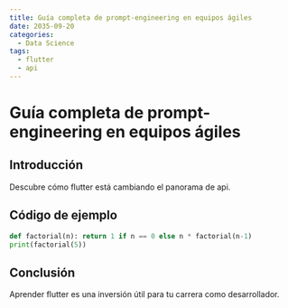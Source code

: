 ```yaml
---
title: Guía completa de prompt-engineering en equipos ágiles
date: 2035-09-20
categories:
  - Data Science
tags:
  - flutter
  - api
---
```


# Guía completa de prompt-engineering en equipos ágiles

## Introducción

Descubre cómo flutter está cambiando el panorama de api.

## Código de ejemplo

```python
def factorial(n): return 1 if n == 0 else n * factorial(n-1)
print(factorial(5))
```

## Conclusión

Aprender flutter es una inversión útil para tu carrera como desarrollador.
